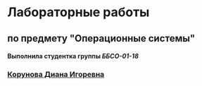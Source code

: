 # Лабораторные работы
## по предмету "Операционные системы"
#### Выполнила студентка группы *ББСО-01-18*
### [Корунова Диана Игоревна](https://www.vk.com/dianakoruna)


